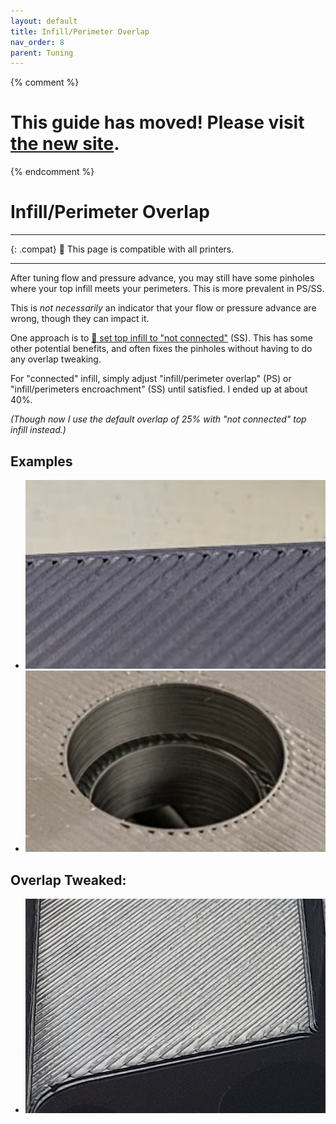 ```yaml
---
layout: default
title: Infill/Perimeter Overlap
nav_order: 8
parent: Tuning
---
```

{% comment %} 
# This guide has moved! Please visit [the new site](https://ellis3dp.com/Print-Tuning-Guide/).
{% endcomment %}
# Infill/Perimeter Overlap
---

{: .compat}
:dizzy: This page is compatible with all printers.

---

After tuning flow and pressure advance, you may still have some pinholes where your top infill meets your perimeters. This is more prevalent in PS/SS.

This is *not necessarily* an indicator that your flow or pressure advance are wrong, though they can impact it. 

One approach is to [:page_facing_up: set top infill to "not connected"](./troubleshooting/small_infill_areas_overextruded.md#not-connected-top-infill-superslicer) (SS). This has some other potential benefits, and often fixes the pinholes without having to do any overlap tweaking.

For "connected" infill, simply adjust "infill/perimeter overlap" (PS) or "infill/perimeters encroachment" (SS) until satisfied. I ended up at about 40%. 

*(Though now I use the default overlap of 25% with "not connected" top infill instead.)*

## Examples
- ![](./images/infill_perimeter_overlap/Overlap-1.png) 
- ![](./images/infill_perimeter_overlap/Overlap-2.png) 
## Overlap Tweaked:

- ![](./images/infill_perimeter_overlap/Overlap-Fixed1.png) 

